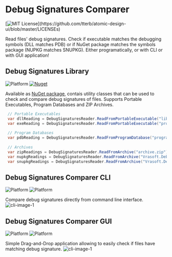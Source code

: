 # Debug Signatures Comparer
[![MIT License](https://img.shields.io/apm/l/atomic-design-ui.svg?)](https://github.com/tterb/atomic-design-ui/blob/master/LICENSEs)

Read files' debug signatures. Check if executable matches the debugging symbols (DLL matches PDB) or if NuGet package matches the symbols package (NUPKG matches SNUPKG). Either programatically, or with CLI or with GUI application!

## Debug Signatures Library
![Platform](https://img.shields.io/badge/.NET%20Standard-2.0-blue)
[![Nuget](https://img.shields.io/nuget/v/Vrasoft.DebugSignatures)](https://www.nuget.org/packages/Vrasoft.DebugSignatures/)

Available as [NuGet package](https://www.nuget.org/packages/Vrasoft.DebugSignatures/), contais utility classes that can be used to check and compare debug signatures of files. Supports Portable Executables, Program Databases and ZIP Archives.

```c#
 // Portable Executables
 var dllReading = DebugSignaturesReader.ReadFromPortableExecutable("library.dll");
 var exeReading = DebugSignaturesReader.ReadFromPortableExecutable("program.exe");
  
 // Program Databases
 var pdbReading = DebugSignaturesReader.ReadFromProgramDatabase("program.pdb");
 
 // Archives
 var zipReadings = DebugSignaturesReader.ReadFromArchive("archive.zip");
 var nupkgReadings = DebugSignaturesReader.ReadFromArchive("Vrasoft.DebugSignatures.1.0.0.nupkg");
 var snupkgReadings = DebugSignaturesReader.ReadFromArchive("Vrasoft.DebugSignatures.1.0.0.snupkg");
```

## Debug Signatures Comparer CLI
![Platform](https://img.shields.io/badge/.NET%20Core-3.0-blue)
![Platform](https://img.shields.io/badge/OS-Windows%20|%20Linux%20|%20MacOS-lightgrey)

Compare debug signatures directly from command line interface.
![cli-image-1](https://i.imgur.com/K6NlOxY.png "Debug Signatures Comparer CLI")

## Debug Signatures Comparer GUI
![Platform](https://img.shields.io/badge/.NET%20Core-3.0%20WPF-blue)
![Platform](https://img.shields.io/badge/OS-Windows-lightgrey)

Simple Drag-and-Drop application allowing to easily check if files have matching debug signature.
![cli-image-1](https://i.imgur.com/3CxTfea.png "Debug Signatures Comparer GUI")
